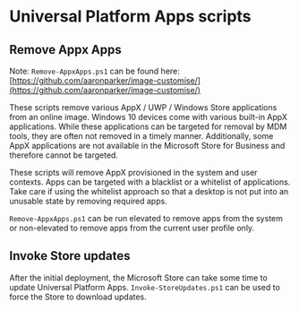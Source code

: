# Universal Platform Apps scripts

## Remove Appx Apps

Note: `Remove-AppxApps.ps1` can be found here: [https://github.com/aaronparker/image-customise/](https://github.com/aaronparker/image-customise/)

These scripts remove various AppX / UWP / Windows Store applications from an online image. Windows 10 devices come with various built-in AppX applications. While these applications can be targeted for removal by MDM tools, they are often not removed in a timely manner. Additionally, some AppX applications are not available in the Microsoft Store for Business and therefore cannot be targeted.

These scripts will remove AppX provisioned in the system and user contexts. Apps can be targeted with a blacklist or a whitelist of applications. Take care if using the whitelist approach so that a desktop is not put into an unusable state by removing required apps.

`Remove-AppxApps.ps1` can be run elevated to remove apps from the system or non-elevated to remove apps from the current user profile only.

## Invoke Store updates

After the initial deployment, the Microsoft Store can take some time to update Universal Platform Apps. `Invoke-StoreUpdates.ps1` can be used to force the Store to download updates.
